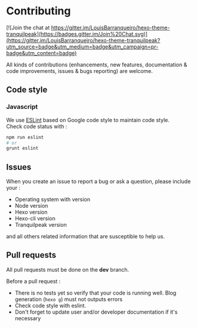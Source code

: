 # Contributing #

[![Join the chat at https://gitter.im/LouisBarranqueiro/hexo-theme-tranquilpeak](https://badges.gitter.im/Join%20Chat.svg)](https://gitter.im/LouisBarranqueiro/hexo-theme-tranquilpeak?utm_source=badge&utm_medium=badge&utm_campaign=pr-badge&utm_content=badge)

All kinds of contributions (enhancements, new features, documentation & code improvements, issues & bugs reporting) are welcome.

## Code style ##

### Javascript

We use [ESLint](http://eslint.org) based on Google code style to maintain code style.  
Check code status with :
``` bash
npm run eslint
# or
grunt eslint
```

## Issues ##

When you create an issue to report a bug or ask a question, please include your :

 - Operating system with version
 - Node version
 - Hexo version
 - Hexo-cli version
 - Tranquilpeak version

and all others related information that are susceptible to help us.

## Pull requests ##

All pull requests must be done on the **dev** branch.

Before a pull request :

 - There is no tests yet so verify that your code is running well. Blog generation (`hexo g`) must not outputs errors
 - Check code style with eslint.
 - Don't forget to update user and/or developer documentation if it's necessary
 
